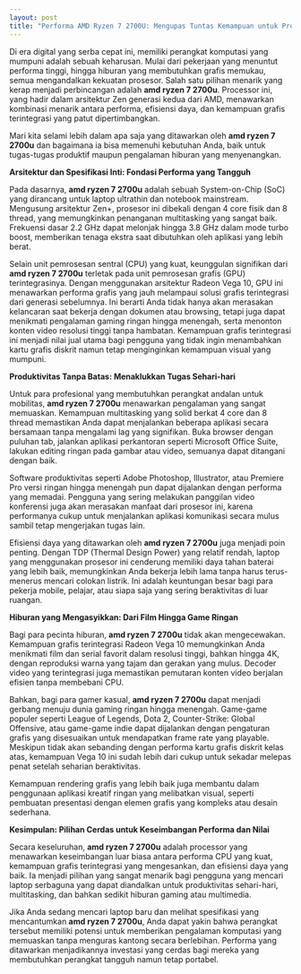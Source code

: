 ```yaml
---
layout: post
title: "Performa AMD Ryzen 7 2700U: Mengupas Tuntas Kemampuan untuk Produktivitas dan Hiburan"
---
```


Di era digital yang serba cepat ini, memiliki perangkat komputasi yang mumpuni adalah sebuah keharusan. Mulai dari pekerjaan yang menuntut performa tinggi, hingga hiburan yang membutuhkan grafis memukau, semua mengandalkan kekuatan prosesor. Salah satu pilihan menarik yang kerap menjadi perbincangan adalah **amd ryzen 7 2700u**. Processor ini, yang hadir dalam arsitektur Zen generasi kedua dari AMD, menawarkan kombinasi menarik antara performa, efisiensi daya, dan kemampuan grafis terintegrasi yang patut dipertimbangkan.

Mari kita selami lebih dalam apa saja yang ditawarkan oleh **amd ryzen 7 2700u** dan bagaimana ia bisa memenuhi kebutuhan Anda, baik untuk tugas-tugas produktif maupun pengalaman hiburan yang menyenangkan.

**Arsitektur dan Spesifikasi Inti: Fondasi Performa yang Tangguh**

Pada dasarnya, **amd ryzen 7 2700u** adalah sebuah System-on-Chip (SoC) yang dirancang untuk laptop ultrathin dan notebook mainstream. Mengusung arsitektur Zen+, prosesor ini dibekali dengan 4 core fisik dan 8 thread, yang memungkinkan penanganan multitasking yang sangat baik. Frekuensi dasar 2.2 GHz dapat melonjak hingga 3.8 GHz dalam mode turbo boost, memberikan tenaga ekstra saat dibutuhkan oleh aplikasi yang lebih berat.

Selain unit pemrosesan sentral (CPU) yang kuat, keunggulan signifikan dari **amd ryzen 7 2700u** terletak pada unit pemrosesan grafis (GPU) terintegrasinya. Dengan menggunakan arsitektur Radeon Vega 10, GPU ini menawarkan performa grafis yang jauh melampaui solusi grafis terintegrasi dari generasi sebelumnya. Ini berarti Anda tidak hanya akan merasakan kelancaran saat bekerja dengan dokumen atau browsing, tetapi juga dapat menikmati pengalaman gaming ringan hingga menengah, serta menonton konten video resolusi tinggi tanpa hambatan. Kemampuan grafis terintegrasi ini menjadi nilai jual utama bagi pengguna yang tidak ingin menambahkan kartu grafis diskrit namun tetap menginginkan kemampuan visual yang mumpuni.

**Produktivitas Tanpa Batas: Menaklukkan Tugas Sehari-hari**

Untuk para profesional yang membutuhkan perangkat andalan untuk mobilitas, **amd ryzen 7 2700u** menawarkan pengalaman yang sangat memuaskan. Kemampuan multitasking yang solid berkat 4 core dan 8 thread memastikan Anda dapat menjalankan beberapa aplikasi secara bersamaan tanpa mengalami lag yang signifikan. Buka browser dengan puluhan tab, jalankan aplikasi perkantoran seperti Microsoft Office Suite, lakukan editing ringan pada gambar atau video, semuanya dapat ditangani dengan baik.

Software produktivitas seperti Adobe Photoshop, Illustrator, atau Premiere Pro versi ringan hingga menengah pun dapat dijalankan dengan performa yang memadai. Pengguna yang sering melakukan panggilan video konferensi juga akan merasakan manfaat dari prosesor ini, karena performanya cukup untuk menjalankan aplikasi komunikasi secara mulus sambil tetap mengerjakan tugas lain.

Efisiensi daya yang ditawarkan oleh **amd ryzen 7 2700u** juga menjadi poin penting. Dengan TDP (Thermal Design Power) yang relatif rendah, laptop yang menggunakan prosesor ini cenderung memiliki daya tahan baterai yang lebih baik, memungkinkan Anda bekerja lebih lama tanpa harus terus-menerus mencari colokan listrik. Ini adalah keuntungan besar bagi para pekerja mobile, pelajar, atau siapa saja yang sering beraktivitas di luar ruangan.

**Hiburan yang Mengasyikkan: Dari Film Hingga Game Ringan**

Bagi para pecinta hiburan, **amd ryzen 7 2700u** tidak akan mengecewakan. Kemampuan grafis terintegrasi Radeon Vega 10 memungkinkan Anda menikmati film dan serial favorit dalam resolusi tinggi, bahkan hingga 4K, dengan reproduksi warna yang tajam dan gerakan yang mulus. Decoder video yang terintegrasi juga memastikan pemutaran konten video berjalan efisien tanpa membebani CPU.

Bahkan, bagi para gamer kasual, **amd ryzen 7 2700u** dapat menjadi gerbang menuju dunia gaming ringan hingga menengah. Game-game populer seperti League of Legends, Dota 2, Counter-Strike: Global Offensive, atau game-game indie dapat dijalankan dengan pengaturan grafis yang disesuaikan untuk mendapatkan frame rate yang playable. Meskipun tidak akan sebanding dengan performa kartu grafis diskrit kelas atas, kemampuan Vega 10 ini sudah lebih dari cukup untuk sekadar melepas penat setelah seharian beraktivitas.

Kemampuan rendering grafis yang lebih baik juga membantu dalam penggunaan aplikasi kreatif ringan yang melibatkan visual, seperti pembuatan presentasi dengan elemen grafis yang kompleks atau desain sederhana.

**Kesimpulan: Pilihan Cerdas untuk Keseimbangan Performa dan Nilai**

Secara keseluruhan, **amd ryzen 7 2700u** adalah processor yang menawarkan keseimbangan luar biasa antara performa CPU yang kuat, kemampuan grafis terintegrasi yang mengesankan, dan efisiensi daya yang baik. Ia menjadi pilihan yang sangat menarik bagi pengguna yang mencari laptop serbaguna yang dapat diandalkan untuk produktivitas sehari-hari, multitasking, dan bahkan sedikit hiburan gaming atau multimedia.

Jika Anda sedang mencari laptop baru dan melihat spesifikasi yang mencantumkan **amd ryzen 7 2700u**, Anda dapat yakin bahwa perangkat tersebut memiliki potensi untuk memberikan pengalaman komputasi yang memuaskan tanpa menguras kantong secara berlebihan. Performa yang ditawarkan menjadikannya investasi yang cerdas bagi mereka yang membutuhkan perangkat tangguh namun tetap portabel.
